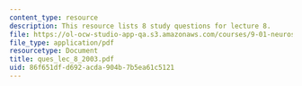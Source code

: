 ```yaml
---
content_type: resource
description: This resource lists 8 study questions for lecture 8.
file: https://ol-ocw-studio-app-qa.s3.amazonaws.com/courses/9-01-neuroscience-and-behavior-fall-2003/86f651dfd692acda904b7b5ea61c5121_ques_lec_8_2003.pdf
file_type: application/pdf
resourcetype: Document
title: ques_lec_8_2003.pdf
uid: 86f651df-d692-acda-904b-7b5ea61c5121
---
```

